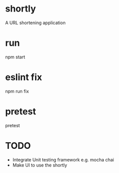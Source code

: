 # shortly #
A URL shortening application

# run
npm start

# eslint fix
npm run fix

# pretest
pretest

# TODO
* Integrate Unit testing framework e.g. mocha chai
* Make UI to use the shortly



